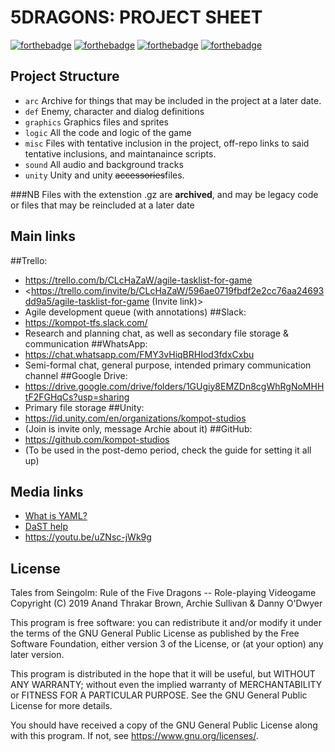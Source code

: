 5DRAGONS: PROJECT SHEET
=======================

[![forthebadge](https://forthebadge.com/images/badges/built-with-swag.svg)](https://forthebadge.com)
[![forthebadge](https://forthebadge.com/images/badges/made-with-c-sharp.svg)](https://forthebadge.com) [![forthebadge](https://forthebadge.com/images/badges/made-with-python.svg)](https://forthebadge.com)
[![forthebadge](https://forthebadge.com/images/badges/60-percent-of-the-time-works-every-time.svg)](https://forthebadge.com)


Project Structure
-----------------
- `arc` Archive for things that may be included in the project at a later date.
- `def` Enemy, character and dialog definitions
- `graphics` Graphics files and sprites
- `logic` All the code and logic of the game
- `misc` Files with tentative inclusion in the project, off-repo links to said tentative inclusions, and maintanaince scripts.
- `sound` All audio and background tracks
- `unity` Unity and unity ~~accessories~~files.

###NB
Files with the extenstion .gz are **archived**, and may be legacy code or files that may be reincluded at a later date

Main links
----------

##Trello:
- <https://trello.com/b/CLcHaZaW/agile-tasklist-for-game>
- <https://trello.com/invite/b/CLcHaZaW/596ae0719fbdf2e2cc76aa24693dd9a5/agile-tasklist-for-game (Invite link)>
- Agile development queue (with annotations)
##Slack:
- <https://kompot-tfs.slack.com/>
- Research and planning chat, as well as secondary file storage & communication
##WhatsApp:
- <https://chat.whatsapp.com/FMY3vHiqBRHIod3fdxCxbu>
- Semi-formal chat, general purpose, intended primary communication channel
##Google Drive:
- <https://drive.google.com/drive/folders/1GUgiy8EMZDn8cgWhRgNoMHHtF2FGHqCs?usp=sharing>
- Primary file storage
##Unity:
- <https://id.unity.com/en/organizations/kompot-studios>
- (Join is invite only, message Archie about it)
##GitHub:
- <https://github.com/kompot-studios>
- (To be used in the post-demo period, check the guide for setting it all up)


Media links
-----------
- [What is YAML?](https://en.wikipedia.org/wiki/YAML)
- [DaST help](http://atlasjan.sdf.org/dl/dast-doc/dast.html)
- <https://youtu.be/uZNsc-jWk9g>


License
-------

Tales from Seingolm: Rule of the Five Dragons -- Role-playing Videogame
Copyright (C) 2019  Anand Thrakar Brown, Archie Sullivan & Danny O'Dwyer

This program is free software: you can redistribute it and/or modify
it under the terms of the GNU General Public License as published by
the Free Software Foundation, either version 3 of the License, or
(at your option) any later version.

This program is distributed in the hope that it will be useful,
but WITHOUT ANY WARRANTY; without even the implied warranty of
MERCHANTABILITY or FITNESS FOR A PARTICULAR PURPOSE.  See the
GNU General Public License for more details.

You should have received a copy of the GNU General Public License
along with this program.  If not, see <https://www.gnu.org/licenses/>.
